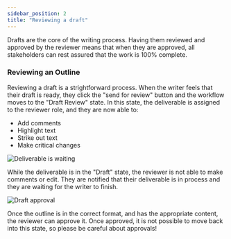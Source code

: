 ```yaml
---
sidebar_position: 2
title: "Reviewing a draft"
---
```


Drafts are the core of the writing process. Having them reviewed and approved by the reviewer means that when they are approved, all stakeholders can rest assured that the work is 100% complete.

### Reviewing an Outline

Reviewing a draft is a strightforward process. When the writer feels that their draft is ready, they click the "send for review" button and the workflow moves to the "Draft Review" state. In this state, the deliverable is assigned to the reviewer role, and they are now able to:

- Add comments
- Highlight text
- Strike out text
- Make critical changes

![Deliverable is waiting](/img/deliverables/deliverable-waiting.png)

While the deliverable is in the "Draft" state, the reviewer is not able to make comments or edit. They are notified that their deliverable is in process and they are waiting for the writer to finish.

![Draft approval](/img/deliverables/deliverable-state-draftapproval.png)

Once the outline is in the correct format, and has the appropriate content, the reviewer can approve it. Once approved, it is not possible to move back into this state, so please be careful about approvals!